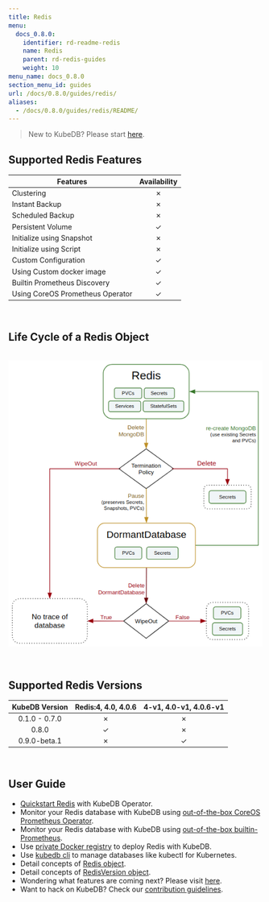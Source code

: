 ```yaml
---
title: Redis
menu:
  docs_0.8.0:
    identifier: rd-readme-redis
    name: Redis
    parent: rd-redis-guides
    weight: 10
menu_name: docs_0.8.0
section_menu_id: guides
url: /docs/0.8.0/guides/redis/
aliases:
  - /docs/0.8.0/guides/redis/README/
---
```


> New to KubeDB? Please start [here](/docs/concepts/README.md).

## Supported Redis Features

|             Features             | Availability |
| -------------------------------- | :----------: |
| Clustering                       |   &#10007;   |
| Instant Backup                   |   &#10007;   |
| Scheduled Backup                 |   &#10007;   |
| Persistent Volume                |   &#10003;   |
| Initialize using Snapshot        |   &#10007;   |
| Initialize using Script          |   &#10007;   |
| Custom Configuration             |   &#10003;   |
| Using Custom docker image        |   &#10003;   |
| Builtin Prometheus Discovery     |   &#10003;   |
| Using CoreOS Prometheus Operator |   &#10003;   |

<br/>

## Life Cycle of a Redis Object

<p align="center">
  <img alt="lifecycle"  src="/docs/images/redis/redis-lifecycle.png">
</p>

<br/>

## Supported Redis Versions

| KubeDB Version | Redis:4, 4.0, 4.0.6 | 4-v1, 4.0-v1, 4.0.6-v1 |
| :------------: | :-----------------: | :--------------------: |
| 0.1.0 - 0.7.0  |      &#10007;       |        &#10007;        |
|     0.8.0      |      &#10003;       |        &#10007;        |
|  0.9.0-beta.1  |      &#10007;       |        &#10003;        |

<br/>

## User Guide

- [Quickstart Redis](/docs/guides/redis/quickstart/quickstart.md) with KubeDB Operator.
- Monitor your Redis database with KubeDB using [out-of-the-box CoreOS Prometheus Operator](/docs/guides/redis/monitoring/using-coreos-prometheus-operator.md).
- Monitor your Redis database with KubeDB using [out-of-the-box builtin-Prometheus](/docs/guides/redis/monitoring/using-builtin-prometheus.md).
- Use [private Docker registry](/docs/guides/redis/private-registry/using-private-registry.md) to deploy Redis with KubeDB.
- Use [kubedb cli](/docs/guides/redis/cli/cli.md) to manage databases like kubectl for Kubernetes.
- Detail concepts of [Redis object](/docs/concepts/databases/redis.md).
- Detail concepts of [RedisVersion object](/docs/concepts/catalog/redis.md).
- Wondering what features are coming next? Please visit [here](/docs/roadmap.md).
- Want to hack on KubeDB? Check our [contribution guidelines](/docs/CONTRIBUTING.md).

